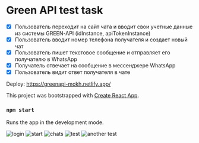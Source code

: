 # Green API test task
- [x] Пользователь переходит на сайт чата и вводит свои учетные данные из
системы GREEN-API (idInstance, apiTokenInstance)
- [x] Пользователь вводит номер телефона получателя и создает новый чат
- [x] Пользователь пишет текстовое сообщение и отправляет его получателю в
WhatsApp
- [x]  Получатель отвечает на сообщение в мессенджере WhatsApp
- [x] Пользователь видит ответ получателя в чате

Deploy: https://greenapi-mokh.netlify.app/

This project was bootstrapped with [Create React App](https://github.com/facebook/create-react-app).
### `npm start`

Runs the app in the development mode.

![login](https://github.com/irina-mokh/green-api/assets/75081244/143542ea-df4f-4597-9849-fef2b0e4c177)
![start](https://github.com/irina-mokh/green-api/assets/75081244/c62a426d-c668-40b3-a97b-0a86d4da7697)
![chats](https://github.com/irina-mokh/green-api/assets/75081244/ec7ea98e-367f-47a6-b25e-441e1afe2e77)
![test](https://github.com/irina-mokh/green-api/assets/75081244/d5549b09-233f-4581-8653-599fdeb1a76d)
![another test](https://github.com/irina-mokh/green-api/assets/75081244/8f1ac0ee-83bb-4286-8ab0-e3e657fda0d3)



